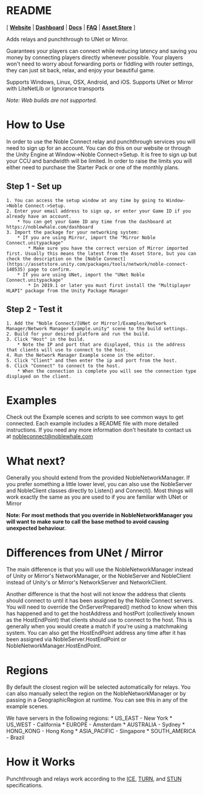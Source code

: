 # README
[
[**Website**](https://noblewhale.com)
|
[**Dashboard**](https://noblewhale.com/dashboard)
|
[**Docs**](https://noblewhale.com/docs)
|
[**FAQ**](https://noblewhale.com/faq)
|
[**Asset Store**](https://assetstore.unity.com/packages/tools/network/noble-connect-140535)
]

Adds relays and punchthrough to UNet or Mirror.

Guarantees your players can connect while reducing latency and saving you money by connecting players directly whenever possible.
Your players won't need to worry about forwarding ports or fiddling with router settings, they can just sit back, relax, and enjoy your beautiful game.

Supports Windows, Linux, OSX, Android, and iOS.
Supports UNet or Mirror with LiteNetLib or Ignorance transports

*Note: Web builds are not supported.*

# How to Use
In order to use the Noble Connect relay and punchthrough services you will need to sign up for an account. You can do this on our 
website or through the Unity Engine at Window->Noble Connect->Setup. It is free to sign up but your CCU and bandwidth will be limited. 
In order to raise the limits you will either need to purchase the Starter Pack or one of the monthly plans.

## Step 1 - Set up
	1. You can access the setup window at any time by going to Window->Noble Connect->Setup.
	2. Enter your email address to sign up, or enter your Game ID if you already have an account.
		* You can get your Game ID any time from the dashboard at https://noblewhale.com/dashboard
	3. Import the package for your networking system:
		* If you are using Mirror, import the "Mirror Noble Connect.unitypackage"
			* Make sure you have the correct version of Mirror imported first. Usually this means the latest from the Asset Store, but you can check the description on the [Noble Connect](https://assetstore.unity.com/packages/tools/network/noble-connect-140535) page to confirm.
		* If you are using UNet, import the "UNet Noble Connect.unitypackage"
			* In 2019.1 or later you must first install the "Multiplayer HLAPI" package from the Unity Package Manager

## Step 2 - Test it
	1. Add the "Noble Connect/[UNet or Mirror]/Examples/Network Manager/Network Manager Example.unity" scene to the build settings.
	2. Build for your desired platform and run the build.
	3. Click "Host" in the build.
		* Note the IP and port that are displayed, this is the address that clients will use to connect to the host.
	4. Run the Network Manager Example scene in the editor.
	5. Click "Client" and then enter the ip and port from the host.
	6. Click "Connect" to connect to the host.
		* When the connection is complete you will see the connection type displayed on the client.

# Examples
Check out the Example scenes and scripts to see common ways to get connected. Each example includes a README file with more detailed instructions.
If you need any more information don't hesitate to contact us at nobleconnect@noblewhale.com

# What next?
Generally you should extend from the provided NobleNetworkManager.
If you prefer something a little lower level, you can also use the NobleServer and NobleClient classes directly to Listen() and Connect().
Most things will work exactly the same as you are used to if you are familiar with UNet or Mirror

**Note: For most methods that you override in NobleNetworkManager you will want to make sure to call the base method to avoid causing unexpected behaviour.**

# Differences from UNet / Mirror
The main difference is that you will use the NobleNetworkManager instead of Unity or Mirror's NetworkManager, or the NobleServer and NobleClient instead of Unity's or Mirror's NetworkServer and NetworkClient.

Another difference is that the host will not know the address that clients should connect to until it has been assigned by the Noble Connect servers. 
You will need to override the OnServerPrepared() method to know when this has happened and to get the hostAddress and hostPort (collectively known as the HostEndPoint) 
that clients should use to connect to the host. This is generally when you would create a match if you're using a matchmaking system. You can also get 
the HostEndPoint address any time after it has been assigned via NobleServer.HostEndPoint or NobleNetworkManager.HostEndPoint.

# Regions
By default the closest region will be selected automatically for relays. You can also manually select the region on the NobleNetworkManager or by passing in a GeographicRegion at runtime.
You can see this in any of the example scenes.

We have servers in the following regions:
	* US_EAST - New York
	* US_WEST - California
	* EUROPE - Amsterdam
	* AUSTRALIA - Sydney
	* HONG_KONG - Hong Kong
	* ASIA_PACIFIC - Singapore
	* SOUTH_AMERICA - Brazil

# How it Works
Punchthrough and relays work according to the [ICE](https://tools.ietf.org/html/rfc5245), [TURN](https://tools.ietf.org/html/rfc5766), and [STUN](https://tools.ietf.org/html/rfc5389) specifications.